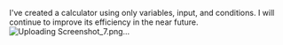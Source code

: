 I've created a calculator using only variables, input, and conditions.
I will continue to improve its efficiency in the near future.
![Uploading Screenshot_7.png…]()
